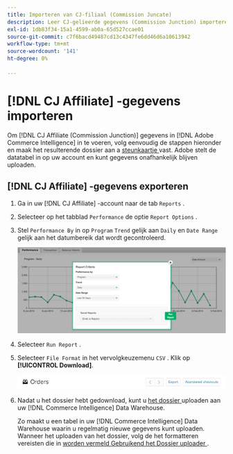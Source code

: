 ```yaml
---
title: Importeren van CJ-filiaal (Commission Juncate)
description: Leer CJ-gelieerde gegevens (Commission Junction) importeren in  [!DNL Commerce Intelligence].L Commerce Intelligence].
exl-id: 1db83f34-15a1-4599-ab0a-65d527ccae01
source-git-commit: c7f6bacd49487cd13c4347fe6dd46d6a10613942
workflow-type: tm+mt
source-wordcount: '141'
ht-degree: 0%

---
```


# [!DNL CJ Affiliate] -gegevens importeren

Om [!DNL CJ Affiliate (Commission Junction)] gegevens in [!DNL Adobe Commerce Intelligence] in te voeren, volg eenvoudig de stappen hieronder en maak het resulterende dossier aan a [ steunkaartje ](https://experienceleague.adobe.com/docs/commerce-knowledge-base/kb/troubleshooting/miscellaneous/mbi-service-policies.html) vast. Adobe stelt de datatabel in op uw account en kunt gegevens onafhankelijk blijven uploaden.

## [!DNL CJ Affiliate] -gegevens exporteren

1. Ga in uw [!DNL CJ Affiliate] -account naar de tab `Reports` .

1. Selecteer op het tabblad `Performance` de optie `Report Options` .

1. Stel `Performance By` in op `Program` `Trend` gelijk aan `Daily` en `Date Range` gelijk aan het datumbereik dat wordt gecontroleerd.

   ![ uitvoer-cj-gelieerde-gegevens ](../../../assets/export-cj-affiliate-data-1.png)<!--{:.zoom}-->

1. Selecteer `Run Report` .

1. Selecteer `File Format` in het vervolgkeuzemenu `CSV` .  Klik op **[!UICONTROL Download]**.

   ![ uitvoer cj partnergegevens ](../../../assets/export-an-individual-order-2.jpg)<!--{:.zoom}-->

1. Nadat u het dossier hebt gedownload, kunt u [ het dossier ](../connecting-data/using-file-uploader.md) uploaden aan uw [!DNL Commerce Intelligence] Data Warehouse.

   Zo maakt u een tabel in uw [!DNL Commerce Intelligence] Data Warehouse waarin u regelmatig nieuwe gegevens kunt uploaden. Wanneer het uploaden van het dossier, volg de het formatteren vereisten die in [ worden vermeld Gebruikend het Dossier uploader ](../connecting-data/using-file-uploader.md).
